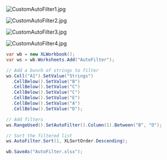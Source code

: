 ![CustomAutoFilter1.jpg](http://download-codeplex.sec.s-msft.com/Download?ProjectName=closedxml&DownloadId=301323 "CustomAutoFilter1.jpg")  

![CustomAutoFilter2.jpg](http://download-codeplex.sec.s-msft.com/Download?ProjectName=closedxml&DownloadId=301324 "CustomAutoFilter2.jpg")  

![CustomAutoFilter3.jpg](http://download-codeplex.sec.s-msft.com/Download?ProjectName=closedxml&DownloadId=301325 "CustomAutoFilter3.jpg")  

![CustomAutoFilter4.jpg](http://download-codeplex.sec.s-msft.com/Download?ProjectName=closedxml&DownloadId=301326 "CustomAutoFilter4.jpg")  

```c#
var wb = new XLWorkbook();
var ws = wb.Worksheets.Add("AutoFilter");

// Add a bunch of strings to filter
ws.Cell("A1").SetValue("Strings")
  .CellBelow().SetValue("B")
  .CellBelow().SetValue("C")
  .CellBelow().SetValue("C")
  .CellBelow().SetValue("E")
  .CellBelow().SetValue("A")
  .CellBelow().SetValue("D");

// Add filters
ws.RangeUsed().SetAutoFilter().Column(1).Between("B", "D");

// Sort the filtered list
ws.AutoFilter.Sort(1, XLSortOrder.Descending);

wb.SaveAs("AutoFilter.xlsx");
```
